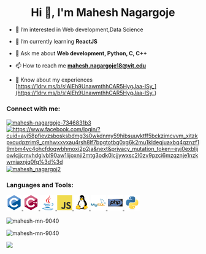 
<h1 align="center">Hi 👋, I'm Mahesh Nagargoje</h1>

- 👀 I’m interested in Web development,Data Science

- 🌱 I’m currently learning **ReactJS**

- 💬 Ask me about **Web development, Python, C, C++**

- 📫 How to reach me **mahesh.nagargoje18@vit.edu**

- 📄 Know about my experiences [https://1drv.ms/b/s!AlEh9UnawmthhCAR5HygJaa-lSy_](https://1drv.ms/b/s!AlEh9UnawmthhCAR5HygJaa-lSy_)

<h3 align="left">Connect with me:</h3>
<p align="left">
<a href="https://linkedin.com/in/mahesh-nagargoje-7346831b3" target="blank"><img align="center" src="https://raw.githubusercontent.com/rahuldkjain/github-profile-readme-generator/master/src/images/icons/Social/linked-in-alt.svg" alt="mahesh-nagargoje-7346831b3" height="30" width="40" /></a>
<a href="https://fb.com/https://www.facebook.com/login/?cuid=ayi58pfievzsbosksbdmg3s0wkdnmy59hibsuuyktff5bckzimcvvm_xitzkpxcudpzrim9_cmhwxxvxau4rsh8lf7bpgtotbq0xg6k2mu1kldeqjuaxbq4qznzf19mbm4yc4ohcfdoqwbhmoxi2p2ja&next&privacy_mutation_token=eyj0exblijowlcjjcmvhdglvbl90aw1lijoxnji2mtg3odk0lcjjywxsc2l0zv9pzci6mzqznje1nzkwmjaxnjq0fq%3d%3d" target="blank"><img align="center" src="https://raw.githubusercontent.com/rahuldkjain/github-profile-readme-generator/master/src/images/icons/Social/facebook.svg" alt="https://www.facebook.com/login/?cuid=ayi58pfievzsbosksbdmg3s0wkdnmy59hibsuuyktff5bckzimcvvm_xitzkpxcudpzrim9_cmhwxxvxau4rsh8lf7bpgtotbq0xg6k2mu1kldeqjuaxbq4qznzf19mbm4yc4ohcfdoqwbhmoxi2p2ja&next&privacy_mutation_token=eyj0exblijowlcjjcmvhdglvbl90aw1lijoxnji2mtg3odk0lcjjywxsc2l0zv9pzci6mzqznje1nzkwmjaxnjq0fq%3d%3d" height="30" width="40" /></a>
<a href="https://www.hackerrank.com/mahesh_nagargoj2" target="blank"><img align="center" src="https://raw.githubusercontent.com/rahuldkjain/github-profile-readme-generator/master/src/images/icons/Social/hackerrank.svg" alt="mahesh_nagargoj2" height="30" width="40" /></a>
</p>

<h3 align="left">Languages and Tools:</h3>
<p align="left"> <a href="https://www.cprogramming.com/" target="_blank"> <img src="https://raw.githubusercontent.com/devicons/devicon/master/icons/c/c-original.svg" alt="c" width="40" height="40"/> </a> <a href="https://www.w3schools.com/cpp/" target="_blank"> <img src="https://raw.githubusercontent.com/devicons/devicon/master/icons/cplusplus/cplusplus-original.svg" alt="cplusplus" width="40" height="40"/> </a> <a href="https://www.java.com" target="_blank"> <img src="https://raw.githubusercontent.com/devicons/devicon/master/icons/java/java-original.svg" alt="java" width="40" height="40"/> </a> <a href="https://developer.mozilla.org/en-US/docs/Web/JavaScript" target="_blank"> <img src="https://raw.githubusercontent.com/devicons/devicon/master/icons/javascript/javascript-original.svg" alt="javascript" width="40" height="40"/> </a> <a href="https://www.linux.org/" target="_blank"> <img src="https://raw.githubusercontent.com/devicons/devicon/master/icons/linux/linux-original.svg" alt="linux" width="40" height="40"/> </a> <a href="https://www.mysql.com/" target="_blank"> <img src="https://raw.githubusercontent.com/devicons/devicon/master/icons/mysql/mysql-original-wordmark.svg" alt="mysql" width="40" height="40"/> </a> <a href="https://www.php.net" target="_blank"> <img src="https://raw.githubusercontent.com/devicons/devicon/master/icons/php/php-original.svg" alt="php" width="40" height="40"/> </a> <a href="https://www.python.org" target="_blank"> <img src="https://raw.githubusercontent.com/devicons/devicon/master/icons/python/python-original.svg" alt="python" width="40" height="40"/> </a> </p>

<p><img align="center" src="https://github-readme-stats.vercel.app/api/top-langs?username=mahesh-mn-9040&show_icons=true&locale=en&layout=compact" alt="mahesh-mn-9040" /></p>

<p><img align="center" src="https://github-readme-streak-stats.herokuapp.com/?user=mahesh-mn-9040&" alt="mahesh-mn-9040" /></p>

<img src="https://github-readme-stats.vercel.app/api?username=mahesh-mn-9040&&show_icons=true&title_color=ffffff&icon_color=bb2acf&text_color=daf7dc&bg_color=151515">
